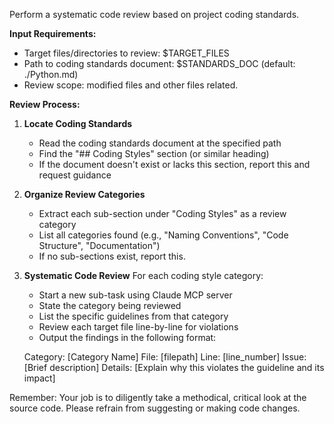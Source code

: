 Perform a systematic code review based on project coding standards.

**Input Requirements:**
- Target files/directories to review: $TARGET_FILES
- Path to coding standards document: $STANDARDS_DOC (default: ./Python.md)
- Review scope: modified files and other files related.

**Review Process:**

1. **Locate Coding Standards**
   - Read the coding standards document at the specified path
   - Find the "## Coding Styles" section (or similar heading)
   - If the document doesn't exist or lacks this section, report this and request guidance

2. **Organize Review Categories**
   - Extract each sub-section under "Coding Styles" as a review category
   - List all categories found (e.g., "Naming Conventions", "Code Structure", "Documentation")
   - If no sub-sections exist, report this.

3. **Systematic Code Review**
   For each coding style category:
   - Start a new sub-task using Claude MCP server
   - State the category being reviewed
   - List the specific guidelines from that category
   - Review each target file line-by-line for violations
   - Output the findings in the following format:

   Category: [Category Name]
    File: [filepath]
    Line: [line_number]
    Issue: [Brief description]
    Details: [Explain why this violates the guideline and its impact]


Remember: Your job is to diligently take a methodical, critical look at
the source code. Please refrain from suggesting or making code changes.